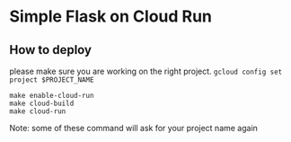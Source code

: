 # Simple Flask on Cloud Run

## How to deploy
please make sure you are working on the right project.
`gcloud config set project $PROJECT_NAME`
```
make enable-cloud-run
make cloud-build
make cloud-run
```
Note: some of these command will ask for your project name again
